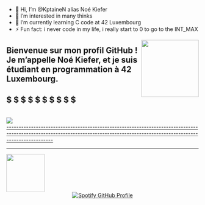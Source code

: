 - 👋 Hi, I’m @KptaineN alias Noé Kiefer
- 👀 I’m interested in many thinks 
- 🌱 I’m currently learning C code at 42 Luxembourg 
- ⚡ Fun fact: i never code in my life, i really start to 0 to go to the INT_MAX

<img src="https://media4.giphy.com/media/v1.Y2lkPTc5MGI3NjExMzdnczVyeXd1NWRpa2wxbjlzMWluMTFmbDhicWI4dnhjbXlpdXhkMCZlcD12MV9pbnRlcm5hbF9naWZfYnlfaWQmY3Q9Zw/lF8gToHOsG6xY454az/giphy.webp" align="right" width="150" style="margin-left: 10px;"/>

Bienvenue sur mon profil GitHub ! Je m’appelle Noé Kiefer, et je suis étudiant en programmation à 42 Luxembourg.
--------------------------------------------------------------------------------------------------------------------------------------------------------------------------------------------------------------------------------------------------------------------------------------------------------------------------------------------------------------

$
$
$
$
$
$
$
$
$
$
-------------------------------------------------------------------------------------------------------------------------------------------------------------------------------
<br clear="left"/>




<a href="https://discordapp.com/users/4ptaine" target="_blank">
<img src="https://media1.giphy.com/media/v1.Y2lkPTc5MGI3NjExeHEyajhndjZ0aWxrMm50ZnNvOHlyYjB5djllY3Zvc3RrYzU4NnM3MCZlcD12MV9pbnRlcm5hbF9naWZfYnlfaWQmY3Q9Zw/felVe9mAFvTJzoGUX8/giphy.webp/" target="_blank">
<br clear="right"/>
-------------------------------------------------------------------------------------------------------------------------------------------------------------------------------



-------------------------------------------------------------------------------------------------------------------------------------------------------------------------------












<a href="https://profile.intra.42.fr/" target="_blank">
  <img src="https://i.giphy.com/3oKIPtjElfqwMOTbH2.webp" width="100"/>
</a>































































<div style="text-align: center;">
    <a href="https://github.com/kittinan/spotify-github-profile">
        <img src="https://spotify-github-profile.kittinanx.com/api/view?uid=noe_kif&cover_image=true&theme=default&show_offline=false&background_color=121212&interchange=false&bar_color_cover=true" alt="Spotify GitHub Profile">
    </a>
</div>















